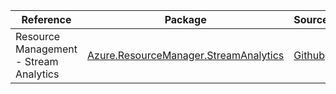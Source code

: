 | Reference | Package | Source |
|---|---|---|
|Resource Management - Stream Analytics|[Azure.ResourceManager.StreamAnalytics](https://www.nuget.org/packages/Azure.ResourceManager.StreamAnalytics)|[Github](https://github.com/Azure/azure-sdk-for-net/blob/main/sdk/streamanalytics/Azure.ResourceManager.StreamAnalytics)|
